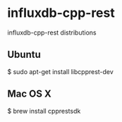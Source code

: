 # influxdb-cpp-rest
influxdb-cpp-rest distributions

## Ubuntu
$ sudo apt-get install libcpprest-dev


## Mac OS X
$ brew install cpprestsdk

